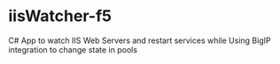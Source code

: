 # iisWatcher-f5
C# App to watch IIS Web Servers and restart services while Using BigIP integration to change state in pools
